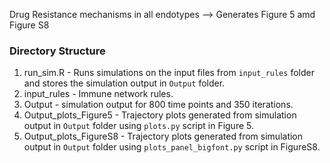 Drug Resistance mechanisms in all endotypes --> Generates Figure 5 amd Figure S8

### Directory Structure

1. run_sim.R - Runs simulations on the input files from ```input_rules``` folder and stores the simulation output in ```Output``` folder.
2. input_rules - Immune network rules.
3. Output - simulation output for 800 time points and 350 iterations.
4. Output_plots_Figure5 - Trajectory plots generated from simulation output in ```Output``` folder using ```plots.py``` script in Figure 5.
5. Output_plots_FigureS8 - Trajectory plots generated from simulation output in ```Output``` folder using ```plots_panel_bigfont.py``` script in FigureS8.

